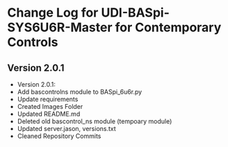 # Change Log for UDI-BASpi-SYS6U6R-Master for Contemporary Controls

## Version 2.0.1

- Version 2.0.1:
- Add bascontrolns module to BASpi_6u6r.py
- Update requirements
- Created Images Folder
- Updated README.md
- Deleted old bascontrol_ns module (tempoary module)
- Updated server.jason, versions.txt
- Cleaned Repository Commits
